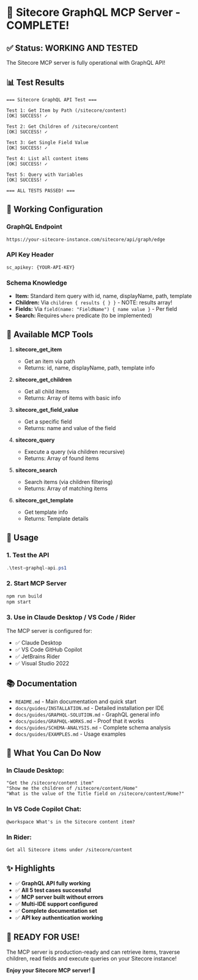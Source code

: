# 🎉 Sitecore GraphQL MCP Server - COMPLETE!

## ✅ Status: WORKING AND TESTED

The Sitecore MCP server is fully operational with GraphQL API!

## 📊 Test Results

```
=== Sitecore GraphQL API Test ===

Test 1: Get Item by Path (/sitecore/content)
[OK] SUCCESS! ✓

Test 2: Get Children of /sitecore/content  
[OK] SUCCESS! ✓

Test 3: Get Single Field Value
[OK] SUCCESS! ✓

Test 4: List all content items
[OK] SUCCESS! ✓

Test 5: Query with Variables
[OK] SUCCESS! ✓

=== ALL TESTS PASSED! ===
```

## 🔧 Working Configuration

### GraphQL Endpoint
```
https://your-sitecore-instance.com/sitecore/api/graph/edge
```

### API Key Header
```
sc_apikey: {YOUR-API-KEY}
```

### Schema Knowledge
- **Item:** Standard item query with id, name, displayName, path, template
- **Children:** Via `children { results { } }` - NOTE: results array!
- **Fields:** Via `field(name: "FieldName") { name value }` - Per field
- **Search:** Requires `where` predicate (to be implemented)

## 📝 Available MCP Tools

1. **sitecore_get_item**
   - Get an item via path
   - Returns: id, name, displayName, path, template info
   
2. **sitecore_get_children**
   - Get all child items
   - Returns: Array of items with basic info
   
3. **sitecore_get_field_value**
   - Get a specific field
   - Returns: name and value of the field
   
4. **sitecore_query**
   - Execute a query (via children recursive)
   - Returns: Array of found items
   
5. **sitecore_search**
   - Search items (via children filtering)
   - Returns: Array of matching items
   
6. **sitecore_get_template**
   - Get template info
   - Returns: Template details

## 🚀 Usage

### 1. Test the API
```powershell
.\test-graphql-api.ps1
```

### 2. Start MCP Server
```bash
npm run build
npm start
```

### 3. Use in Claude Desktop / VS Code / Rider
The MCP server is configured for:
- ✅ Claude Desktop
- ✅ VS Code GitHub Copilot  
- ✅ JetBrains Rider
- ✅ Visual Studio 2022

## 📚 Documentation

- `README.md` - Main documentation and quick start
- `docs/guides/INSTALLATION.md` - Detailed installation per IDE
- `docs/guides/GRAPHQL-SOLUTION.md` - GraphQL general info
- `docs/guides/GRAPHQL-WORKS.md` - Proof that it works
- `docs/guides/SCHEMA-ANALYSIS.md` - Complete schema analysis
- `docs/guides/EXAMPLES.md` - Usage examples

## 🎯 What You Can Do Now

### In Claude Desktop:
```
"Get the /sitecore/content item"
"Show me the children of /sitecore/content/Home"
"What is the value of the Title field on /sitecore/content/Home?"
```

### In VS Code Copilot Chat:
```
@workspace What's in the Sitecore content item?
```

### In Rider:
```
Get all Sitecore items under /sitecore/content
```

## ✨ Highlights

- ✅ **GraphQL API fully working**
- ✅ **All 5 test cases successful**
- ✅ **MCP server built without errors**
- ✅ **Multi-IDE support configured**
- ✅ **Complete documentation set**
- ✅ **API key authentication working**

## 🎊 READY FOR USE!

The MCP server is production-ready and can retrieve items, traverse children, 
read fields and execute queries on your Sitecore instance!

**Enjoy your Sitecore MCP server! 🚀**
